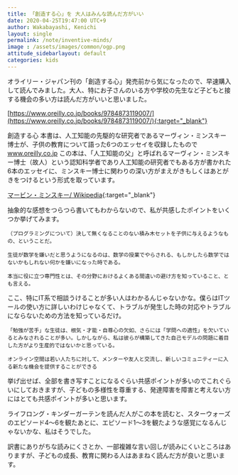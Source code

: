 ```yaml
---
title: 「創造する心」を 大人はみんな読んだ方がいい
date: 2020-04-25T19:47:00 UTC+9
author: Wakabayashi, Kenichi
layout: single
permalink: /note/inventive-minds/
image : /assets/images/common/ogp.png
attitude_sidebarlayout: default
categories: kids
---
```

オライリー・ジャパン刊の「創造する心」発売前から気になったので、早速購入して読んでみました。大人、特にお子さんのいる方や学校の先生など子どもと接する機会の多い方は読んだ方がいいと思いました。

[https://www.oreilly.co.jp/books/9784873119007/](https://www.oreilly.co.jp/books/9784873119007/){:target="_blank"}

創造する心
本書は、人工知能の先駆的な研究者であるマーヴィン・ミンスキー博士が、子供の教育について語った6つのエッセイを収録したもので
www.oreilly.co.jp
この本は、「人工知能の父」と呼ばれるマーヴィン・ミンスキー博士（故人）という認知科学者であり人工知能の研究者でもある方が書かれた6本のエッセイに、ミンスキー博士に関わりの深い方がまえがきもしくはあとがきをつけるという形式を取っています。

[マービン・ミンスキー/ Wikipedia](https://ja.wikipedia.org/wiki/%E3%83%9E%E3%83%BC%E3%83%93%E3%83%B3%E3%83%BB%E3%83%9F%E3%83%B3%E3%82%B9%E3%82%AD%E3%83%BC){:target="_blank"}

抽象的な感想をつらつら書いてもわからないので、私が共感したポイントをいくつか挙げてみます。

```
（プログラミングについて）決して無くなることのない積み木セットを子供に与えるようなもの、ということだ。
```
```
生徒が数学を嫌いだと思うようになるのは、数学の授業でやらされる、もしかしたら数学ではないかもしれない何かを嫌いになった時である。
```
```
本当に役に立つ専門性とは、その分野におけるよくある間違いの避け方を知っていること、とも言える。
```
ここ、特にIT系で相談うけることが多い人はわかるんじゃないかな。僕らはITツールの使い方に詳しいわけじゃなくて、トラブルが発生した時の対応やトラブルにならないための方法を知っているだけ。

```
「勉強が苦手」な生徒は、根気・才能・自尊心の欠如、さらには「学問への適性」を欠いているとみなされることが多い。しかしながら、私は彼らが構築してきた自己モデルの問題に着目した方がより生産的ではないかと思っている。
```
```
オンライン空間は若い人たちに対して、メンターや友人と交流し、新しいコミュニティーに入る新たな機会を提供することができる
```

挙げ出せば、全部を書き写すことになるぐらい共感ポイントが多いのでこれぐらいにしておきますが、子どもの多様性を尊重する、発達障害を障害と考えない方にはとても共感ポイントが多いと思います。

ライフロング・キンダーガーテンを読んだ人がこの本を読むと、スターウォーズのエピソード4〜6を観たあとに、エピソード1〜3を観たような感覚になるんじゃないかな、私はそうでした。

訳書にありがちな読みにくさとか、一部複雑な言い回しが読みにくいところはありますが、子どもの成長、教育に関わる人はあまねく読んだ方が良いと思います。